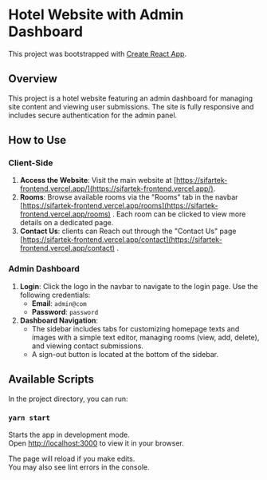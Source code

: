 # Hotel Website with Admin Dashboard

This project was bootstrapped with [Create React App](https://github.com/facebook/create-react-app).

## Overview

This project is a hotel website featuring an admin dashboard for managing site content and viewing user submissions. The site is fully responsive and includes secure authentication for the admin panel.

## How to Use

### Client-Side

1. **Access the Website**: Visit the main website at [https://sifartek-frontend.vercel.app/](https://sifartek-frontend.vercel.app/).
2. **Rooms**: Browse available rooms via the "Rooms" tab in the navbar [https://sifartek-frontend.vercel.app/rooms](https://sifartek-frontend.vercel.app/rooms) . Each room can be clicked to view more details on a dedicated page.
3. **Contact Us**: clients can Reach out through the "Contact Us" page [https://sifartek-frontend.vercel.app/contact](https://sifartek-frontend.vercel.app/contact) .

### Admin Dashboard

1. **Login**: Click the logo in the navbar to navigate to the login page. Use the following credentials:
    - **Email**: `admin@com`
    - **Password**: `password`
2. **Dashboard Navigation**: 
    - The sidebar includes tabs for customizing homepage texts and images with a simple text editor, managing rooms (view, add, delete), and viewing contact submissions.
    - A sign-out button is located at the bottom of the sidebar.

## Available Scripts

In the project directory, you can run:

### `yarn start`

Starts the app in development mode.\
Open [http://localhost:3000](http://localhost:3000) to view it in your browser.

The page will reload if you make edits.\
You may also see lint errors in the console.
